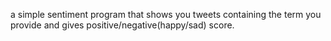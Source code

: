 a simple sentiment program that shows you tweets containing the term you provide and gives positive/negative(happy/sad) score. 

